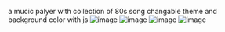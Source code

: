 a mucic palyer with collection of 80s song
changable theme and background color with js
![image](https://github.com/Amirhossein-Mirzaei23/music-player/assets/139608937/41c3e92e-6359-478e-83e2-1410989cd47a)
![image](https://github.com/Amirhossein-Mirzaei23/music-player/assets/139608937/de2a2a1c-e5a2-41e9-ad2e-5d8b13c47c3b)
![image](https://github.com/Amirhossein-Mirzaei23/music-player/assets/139608937/39773358-3311-4356-9350-8429f06a3e69)
![image](https://github.com/Amirhossein-Mirzaei23/music-player/assets/139608937/b06f3b21-4f37-4218-809b-7a19cf48145e)
